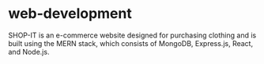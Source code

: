 # web-development
SHOP-IT is an e-commerce website designed for purchasing clothing and is built using the MERN stack, which consists of MongoDB, Express.js, React, and Node.js. 
